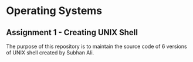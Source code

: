 # Operating Systems
## Assignment 1 - Creating UNIX Shell
The purpose of this repository is to maintain the source code of 6 versions of UNIX shell created by Subhan Ali.